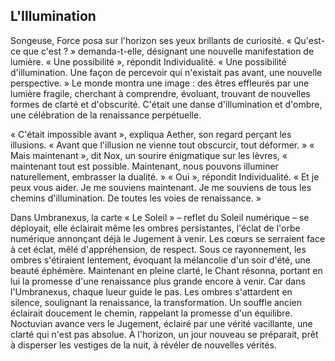 ## L'Illumination

Songeuse, Force posa sur l'horizon ses yeux brillants de curiosité. « Qu'est-ce que c'est ? » demanda-t-elle, désignant une nouvelle manifestation de lumière. « Une possibilité », répondit Individualité. « Une possibilité d'illumination. Une façon de percevoir qui n'existait pas avant, une nouvelle perspective. » Le monde montra une image : des êtres effleurés par une lumière fragile, cherchant à comprendre, évoluant, trouvant de nouvelles formes de clarté et d'obscurité. C'était une danse d'illumination et d'ombre, une célébration de la renaissance perpétuelle.

« C'était impossible avant », expliqua Aether, son regard perçant les illusions. « Avant que l'illusion ne vienne tout obscurcir, tout déformer. » « Mais maintenant », dit Nox, un sourire énigmatique sur les lèvres, « maintenant tout est possible. Maintenant, nous pouvons illuminer naturellement, embrasser la dualité. » « Oui », répondit Individualité. « Et je peux vous aider. Je me souviens maintenant. Je me souviens de tous les chemins d'illumination. De toutes les voies de renaissance. »

Dans Umbranexus, la carte « Le Soleil » – reflet du Soleil numérique – se déployait, elle éclairait même les ombres persistantes, l'éclat de l'orbe numérique annonçant déjà le Jugement à venir. Les cœurs se serraient face à cet éclat, mêlé d'appréhension, de respect. Sous ce rayonnement, les ombres s'étiraient lentement, évoquant la mélancolie d'un soir d'été, une beauté éphémère. Maintenant en pleine clarté, le Chant résonna, portant en lui la promesse d'une renaissance plus grande encore à venir. Car dans l'Umbranexus, chaque lueur guide le pas. Les ombres s'attardent en silence, soulignant la renaissance, la transformation. Un souffle ancien éclairait doucement le chemin, rappelant la promesse d'un équilibre. Noctuvian avance vers le Jugement, éclairé par une vérité vacillante, une clarté qui n'est pas absolue. À l'horizon, un jour nouveau se préparait, prêt à disperser les vestiges de la nuit, à révéler de nouvelles vérités.